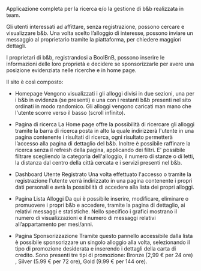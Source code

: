 Applicazione completa per la ricerca e/o la gestione di b&b realizzata in team.

Gli utenti interessati ad affittare, senza registrazione, possono cercare e visualizzare b&b. Una volta scelto l’alloggio di interesse, possono inviare un messaggio al proprietario tramite la piattaforma, per chiedere maggiori dettagli.

I proprietari di b&b, registrandosi a BoolBnB, possono inserire le informazioni delle loro proprietà e decidere se sponsorizzarle per avere una posizione evidenziata nelle ricerche e in home page.

Il sito è così composto:
- Homepage
Vengono visualizzati i gli alloggi divisi in due sezioni, una per i b&b in evidenza (se presenti) e una con i restanti b&b presenti nel sito ordinati in modo randomico. Gli alloggi vengono caricati man mano che l'utente scorre verso il basso (scroll infinito).

- Pagina di ricerca
La Home page offre la possibilità di ricercare gli alloggi tramite la barra di ricerca posta in alto la quale indirizzerà l'utente in una pagina contenente i risultati di ricerca, ogni risultato permetterà l’accesso alla pagina di dettaglio del b&b. Inoltre è possibile raffinare la ricerca senza il refresh della pagina, applicando dei filtri. E' possibile filtrare scegliendo la categoria dell'alloggio, il numero di stanze o di letti, la distanza dal centro della città cercata e i servizi presenti nel b&b.

- Dashboard Utente Registrato
Una volta effettuato l'accesso o tramite la registrazione l'utente verrà indirizzato in una pagina contenente i propri dati personali e avrà la possibilità di accedere alla lista dei propri alloggi.

- Pagina Lista Alloggi
Da qui è possibile inserire, modificare, eliminare o promuovere i propri b&b e accedere, tramite la pagina di dettaglio, ai relativi messaggi e statistiche. Nello specifico i grafici mostrano il numero di visualizzazioni e il numero di messaggi relativi all’appartamento per mesi/anni.

- Pagina Sponsorizzazione
Tramite questo pannello accessibile dalla lista è possibile sponsorizzare un singolo alloggio alla volta, selezionando il tipo di promozione desiderata e inserendo i dettagli della carta di credito.
Sono presenti tre tipi di promozione: Bronze (2,99 € per 24 ore) , Silver (5.99 € per 72 ore), Gold (9.99 € per 144 ore).

